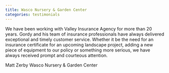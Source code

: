 ```yaml
---
title: Wasco Nursery & Garden Center
categories: testimonials
---
```

We have been working with Valley Insurance Agency for more than 20 years. Gordy and his team of insurance professionals have always delivered exceptional and timely customer service. Whether it be the need for an insurance certificate for an upcoming landscape project, adding a new piece of equipment to our policy or something more serious, we have always received prompt and courteous attention.

Matt Zerby
Wasco Nursery & Garden Center